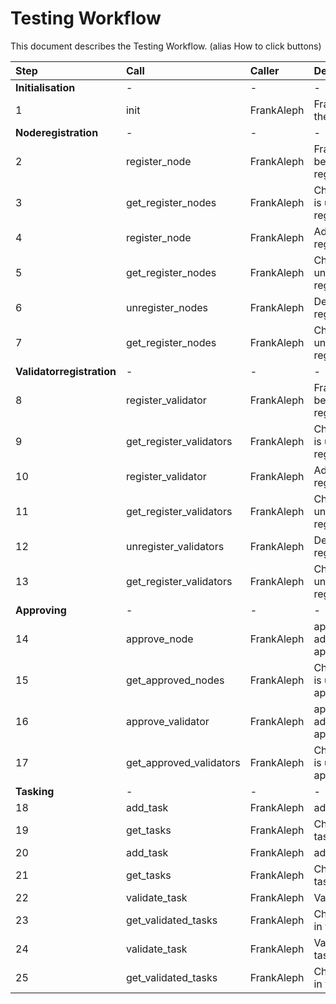 # Testing Workflow

This document describes the Testing Workflow. (alias How to click buttons)

| Step                      | Call                    | Caller     | Description                                        |
| :------------------------ | :---------------------- | :--------- | :------------------------------------------------- |
| **Initialisation**        | -                       | -          | -                                                  |
| 1                         | init                    | FrankAleph | FrankAleph become the owner                        |
| **Noderegistration**      | -                       | -          | -                                                  |
| 2                         | register_node           | FrankAleph | FrankAleph becomes a registered_node               |
| 3                         | get_register_nodes      | FrankAleph | Check if FrankAleph is under registered_nodes      |
| 4                         | register_node           | FrankAleph | Add Alice to register_nodes                        |
| 5                         | get_register_nodes      | FrankAleph | Check if Alice is under registered_nodes           |
| 6                         | unregister_nodes        | FrankAleph | Deletes Alice from register nodes                  |
| 7                         | get_register_nodes      | FrankAleph | Check if Alice is not under registered_nodes       |
| **Validatorregistration** | -                       | -          | -                                                  |
| 8                         | register_validator      | FrankAleph | FrankAleph becomes a registered_validator          |
| 9                         | get_register_validators | FrankAleph | Check if FrankAleph is under registered_validators |
| 10                        | register_validator      | FrankAleph | Add Alice to registered_validators                 |
| 11                        | get_register_validators | FrankAleph | Check if Alice is under registered_validators      |
| 12                        | unregister_validators   | FrankAleph | Deletes Alice from registered_validators           |
| 13                        | get_register_validators | FrankAleph | Check if Alice is not under registered_validators  |
| **Approving**             | -                       | -          | -                                                  |
| 14                        | approve_node            | FrankAleph | approve FrankAleph, adds it to approve_nodes       |
| 15                        | get_approved_nodes      | FrankAleph | Check if FrankAleph is under approved_nodes        |
| 16                        | approve_validator       | FrankAleph | approve FrankAleph, adds it to approve_validator   |
| 17                        | get_approved_validators | FrankAleph | Check if FrankAleph is under approved_validators   |
| **Tasking**               | -                       | -          | -                                                  |
| 18                        | add_task                | FrankAleph | adds a task                                        |
| 19                        | get_tasks               | FrankAleph | Check if Task is in tasks                          |
| 20                        | add_task                | FrankAleph | adds another task                                  |
| 21                        | get_tasks               | FrankAleph | Check if Task is in tasks                          |
| 22                        | validate_task           | FrankAleph | Validates first task                               |
| 23                        | get_validated_tasks     | FrankAleph | Check if Task is now in validated_tasks            |
| 24                        | validate_task           | FrankAleph | Validates second task                              |
| 25                        | get_validated_tasks     | FrankAleph | Check if Task is now in validated_tasks            |
